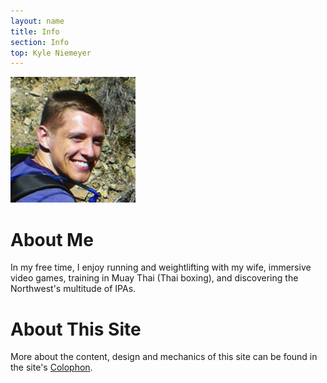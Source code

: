 ```yaml
---
layout: name
title: Info
section: Info
top: Kyle Niemeyer
---
```


<img class='inset right' src='/assets/img/kyle-niemeyer_face.png' title='Kyle Niemeyer' alt='Photo of Kyle Niemeyer' width='200px' />

About Me
========

In my free time, I enjoy running and weightlifting with my wife, immersive video games, training in Muay Thai (Thai boxing), and discovering the Northwest's multitude of IPAs.

About This Site
===============

More about the content, design and mechanics of this site can be found in the site's [Colophon](/info/site.html).